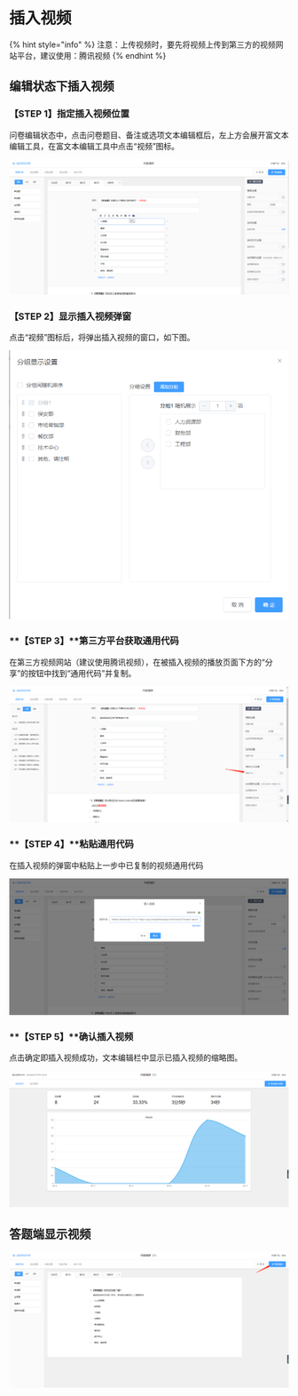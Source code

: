 # 插入视频

{% hint style="info" %}
注意：上传视频时，要先将视频上传到第三方的视频网站平台，建议使用：腾讯视频
{% endhint %}

## 编辑状态下插入视频

### **【STEP 1】指定插入视频位置**

问卷编辑状态中，点击问卷题目、备注或选项文本编辑框后，左上方会展开富文本编辑工具，在富文本编辑工具中点击“视频”图标。

![&#x6587;&#x672C;&#x7F16;&#x8F91;&#x6846;&#x7684;&#x5BCC;&#x6587;&#x672C;&#x7F16;&#x8F91;&#x5DE5;&#x5177;](../../.gitbook/assets/image%20%2817%29.png)

###  **【STEP 2】显示插入视频弹窗**

点击“视频”图标后，将弹出插入视频的窗口，如下图。

![&#x63D2;&#x5165;&#x89C6;&#x9891;&#x5F39;&#x7A97;](../../.gitbook/assets/image%20%28221%29.png)

### **【STEP 3】**第三方平台获取通用代码

在第三方视频网站（建议使用腾讯视频），在被插入视频的播放页面下方的“分享”的按钮中找到“通用代码”并复制。

![&#x590D;&#x5236;&#x901A;&#x7528;&#x4EE3;&#x7801;](../../.gitbook/assets/image%20%28184%29.png)

### **【STEP 4】**粘贴通用代码

在插入视频的弹窗中粘贴上一步中已复制的视频通用代码

![&#x5F39;&#x7A97;&#x4E2D;&#x7C98;&#x8D34;&#x901A;&#x7528;&#x4EE3;&#x7801;](../../.gitbook/assets/image%20%285%29.png)

### **【STEP 5】**确认插入视频

点击确定即插入视频成功，文本编辑栏中显示已插入视频的缩略图。

![&#x7F16;&#x8F91;&#x72B6;&#x6001;&#x4E0B;&#x63D2;&#x5165;&#x89C6;&#x9891;](../../.gitbook/assets/image%20%28249%29.png)

## 答题端显示视频

![&#x7B54;&#x9898;&#x7AEF;&#x5C55;&#x793A;](../../.gitbook/assets/image%20%28312%29.png)


